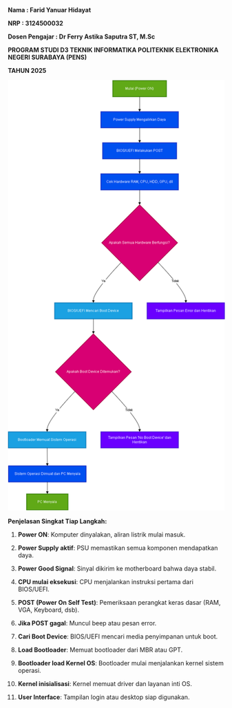 **Nama : Farid Yanuar Hidayat**

**NRP : 3124500032**

**Dosen Pengajar : Dr Ferry Astika Saputra ST, M.Sc**

**PROGRAM STUDI D3 TEKNIK INFORMATIKA POLITEKNIK ELEKTRONIKA NEGERI SURABAYA (PENS)**

**TAHUN 2025**

![Contoh Gambar](https://github.com/Faridyanuar824/SisOp-2025/blob/main/Tugas_3_Flowchart.drawio.png)

**Penjelasan Singkat Tiap Langkah:**

1. **Power ON**: Komputer dinyalakan, aliran listrik mulai masuk.

2. **Power Supply aktif**: PSU memastikan semua komponen mendapatkan daya.

3. **Power Good Signal**: Sinyal dikirim ke motherboard bahwa daya stabil.

4. **CPU mulai eksekusi**: CPU menjalankan instruksi pertama dari BIOS/UEFI.

5. **POST (Power On Self Test)**: Pemeriksaan perangkat keras dasar (RAM, VGA, Keyboard, dsb).

6. **Jika POST gagal**: Muncul beep atau pesan error.

7. **Cari Boot Device**: BIOS/UEFI mencari media penyimpanan untuk boot.

8. **Load Bootloader**: Memuat bootloader dari MBR atau GPT.

9. **Bootloader load Kernel OS**: Bootloader mulai menjalankan kernel sistem operasi.

10. **Kernel inisialisasi**: Kernel memuat driver dan layanan inti OS.

11. **User Interface**: Tampilan login atau desktop siap digunakan.
